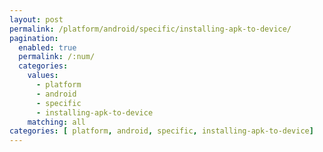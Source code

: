 ```yaml
---
layout: post
permalink: /platform/android/specific/installing-apk-to-device/
pagination: 
  enabled: true
  permalink: /:num/
  categories:
    values:
      - platform
      - android
      - specific
      - installing-apk-to-device
    matching: all
categories: [ platform, android, specific, installing-apk-to-device]
---
```


